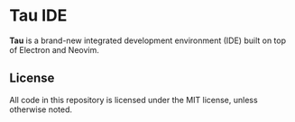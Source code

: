 Tau IDE
=======

**Tau** is a brand-new integrated development environment (IDE) built on top of
Electron and Neovim.

## License

All code in this repository is licensed under the MIT license, unless otherwise
noted.

